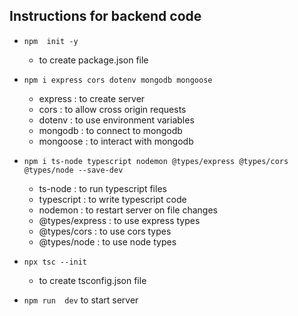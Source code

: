 ## Instructions for backend code

- `npm  init -y`
    -  to create package.json file

- `npm i express cors dotenv mongodb mongoose`
    - express : to create server
    - cors : to allow cross origin requests
    - dotenv : to use environment variables
    - mongodb : to connect to mongodb
    - mongoose : to interact with mongodb

- `npm i ts-node typescript nodemon @types/express @types/cors @types/node --save-dev`
    - ts-node : to run typescript files
    - typescript : to write typescript code
    - nodemon : to restart server on file changes
    - @types/express : to use express types
    - @types/cors : to use cors types
    - @types/node : to use node types


- `npx tsc --init`
    - to create tsconfig.json file

- `npm run  dev` to start server